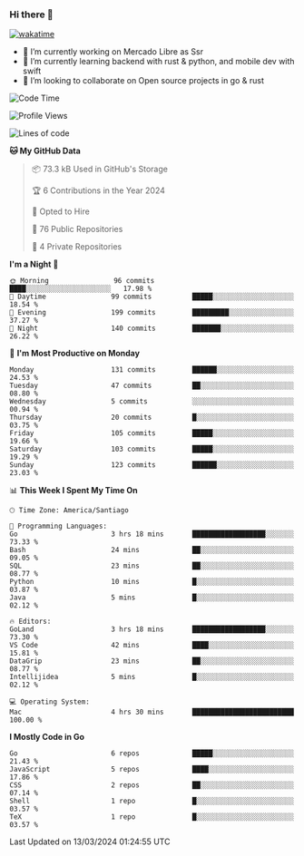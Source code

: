 ### Hi there 👋

[![wakatime](https://wakatime.com/badge/user/330beacb-fb27-4e32-bc38-f8f521bcf832.svg)](https://wakatime.com/@330beacb-fb27-4e32-bc38-f8f521bcf832)

- 🔭 I’m currently working on Mercado Libre as Ssr
- 🌱 I’m currently learning backend with rust & python, and mobile dev with swift
- 👯 I’m looking to collaborate on Open source projects in go & rust

<!--START_SECTION:waka-->
![Code Time](http://img.shields.io/badge/Code%20Time-564%20hrs%2031%20mins-blue)

![Profile Views](http://img.shields.io/badge/Profile%20Views-0-blue)

![Lines of code](https://img.shields.io/badge/From%20Hello%20World%20I%27ve%20Written-3.5%20million%20lines%20of%20code-blue)

**🐱 My GitHub Data** 

> 📦 73.3 kB Used in GitHub's Storage 
 > 
> 🏆 6 Contributions in the Year 2024
 > 
> 💼 Opted to Hire
 > 
> 📜 76 Public Repositories 
 > 
> 🔑 4 Private Repositories 
 > 
**I'm a Night 🦉** 

```text
🌞 Morning                96 commits          ████░░░░░░░░░░░░░░░░░░░░░   17.98 % 
🌆 Daytime                99 commits          █████░░░░░░░░░░░░░░░░░░░░   18.54 % 
🌃 Evening                199 commits         █████████░░░░░░░░░░░░░░░░   37.27 % 
🌙 Night                  140 commits         ███████░░░░░░░░░░░░░░░░░░   26.22 % 
```
📅 **I'm Most Productive on Monday** 

```text
Monday                   131 commits         ██████░░░░░░░░░░░░░░░░░░░   24.53 % 
Tuesday                  47 commits          ██░░░░░░░░░░░░░░░░░░░░░░░   08.80 % 
Wednesday                5 commits           ░░░░░░░░░░░░░░░░░░░░░░░░░   00.94 % 
Thursday                 20 commits          █░░░░░░░░░░░░░░░░░░░░░░░░   03.75 % 
Friday                   105 commits         █████░░░░░░░░░░░░░░░░░░░░   19.66 % 
Saturday                 103 commits         █████░░░░░░░░░░░░░░░░░░░░   19.29 % 
Sunday                   123 commits         ██████░░░░░░░░░░░░░░░░░░░   23.03 % 
```


📊 **This Week I Spent My Time On** 

```text
🕑︎ Time Zone: America/Santiago

💬 Programming Languages: 
Go                       3 hrs 18 mins       ██████████████████░░░░░░░   73.33 % 
Bash                     24 mins             ██░░░░░░░░░░░░░░░░░░░░░░░   09.05 % 
SQL                      23 mins             ██░░░░░░░░░░░░░░░░░░░░░░░   08.77 % 
Python                   10 mins             █░░░░░░░░░░░░░░░░░░░░░░░░   03.87 % 
Java                     5 mins              █░░░░░░░░░░░░░░░░░░░░░░░░   02.12 % 

🔥 Editors: 
GoLand                   3 hrs 18 mins       ██████████████████░░░░░░░   73.30 % 
VS Code                  42 mins             ████░░░░░░░░░░░░░░░░░░░░░   15.81 % 
DataGrip                 23 mins             ██░░░░░░░░░░░░░░░░░░░░░░░   08.77 % 
Intellijidea             5 mins              █░░░░░░░░░░░░░░░░░░░░░░░░   02.12 % 

💻 Operating System: 
Mac                      4 hrs 30 mins       █████████████████████████   100.00 % 
```

**I Mostly Code in Go** 

```text
Go                       6 repos             █████░░░░░░░░░░░░░░░░░░░░   21.43 % 
JavaScript               5 repos             ████░░░░░░░░░░░░░░░░░░░░░   17.86 % 
CSS                      2 repos             ██░░░░░░░░░░░░░░░░░░░░░░░   07.14 % 
Shell                    1 repo              █░░░░░░░░░░░░░░░░░░░░░░░░   03.57 % 
TeX                      1 repo              █░░░░░░░░░░░░░░░░░░░░░░░░   03.57 % 
```




 Last Updated on 13/03/2024 01:24:55 UTC
<!--END_SECTION:waka-->
